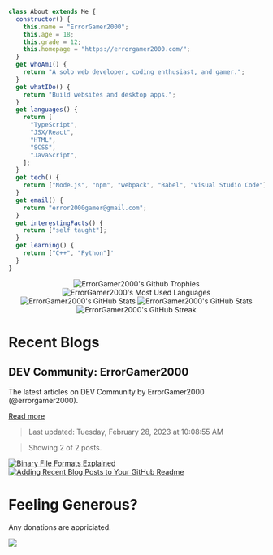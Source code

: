 ```js
class About extends Me {
  constructor() {
    this.name = "ErrorGamer2000";
    this.age = 18;
    this.grade = 12;
    this.homepage = "https://errorgamer2000.com/";
  }
  get whoAmI() {
    return "A solo web developer, coding enthusiast, and gamer.";
  }
  get whatIDo() {
    return "Build websites and desktop apps.";
  }
  get languages() {
    return [
      "TypeScript",
      "JSX/React",
      "HTML",
      "SCSS",
      "JavaScript",
    ];
  }
  get tech() {
    return ["Node.js", "npm", "webpack", "Babel", "Visual Studio Code"];
  }
  get email() {
    return "error2000gamer@gmail.com";
  }
  get interestingFacts() {
    return ["self taught"];
  }
  get learning() {
    return ["C++", "Python"]'
  }
}
```

<p align="center">
  <img src="https://github-profile-trophy.vercel.app/?username=errorgamer2000&margin-w=15&margin-h=15" alt="ErrorGamer2000's Github Trophies" />
  <img src="https://raw.githubusercontent.com/ErrorGamer2000/ErrorGamer2000/master/generated/languages.svg" alt="ErrorGamer2000's Most Used Languages" />
  <img src="https://raw.githubusercontent.com/ErrorGamer2000/ErrorGamer2000/master/generated/overview.svg" alt="ErrorGamer2000's GitHub Stats" />
  <img src="https://github-readme-stats.vercel.app/api?username=errorgamer2000&show_icons=true&locale=en" alt="ErrorGamer2000's GitHub Stats" />
  <img src="http://github-readme-streak-stats.herokuapp.com?user=ErrorGamer2000&ring=2f80ed&fire=2f80ed&currStreakLabel=2f80ed" alt="ErrorGamer2000's GitHub Streak" />
</p>

# Recent Blogs

<!-- blog-post-list:start -->
## DEV Community\: ErrorGamer2000

The latest articles on DEV Community by ErrorGamer2000 \(@errorgamer2000\).

[Read more](https://dev.to/errorgamer2000)
> Last updated: Tuesday, February 28, 2023 at 10:08:55 AM

> Showing 2 of 2 posts.

[![Binary File Formats Explained](https://raw.githubusercontent.com/ErrorGamer2000/ErrorGamer2000/master/blog-posts/DEV_Community__ErrorGamer2000/Binary_File_Formats_Explained.svg)](https://dev.to/errorgamer2000/binary-file-formats-explained-4g6j)
[![Adding Recent Blog Posts to Your GitHub Readme](https://raw.githubusercontent.com/ErrorGamer2000/ErrorGamer2000/master/blog-posts/DEV_Community__ErrorGamer2000/Adding_Recent_Blog_Posts_to_Your_GitHub_Readme.svg)](https://dev.to/errorgamer2000/adding-recent-blog-posts-to-your-github-readme-4n11)


<!-- blog-post-list:end -->

# Feeling Generous?

Any donations are appriciated.

<a align="center" href="https://www.buymeacoffee.com/errorgamer2000"><img src="https://img.buymeacoffee.com/button-api/?text=Buy me a coffee&emoji=&slug=errorgamer2000&button_colour=FFDD00&font_colour=000000&font_family=Cookie&outline_colour=000000&coffee_colour=ffffff" /></a>
